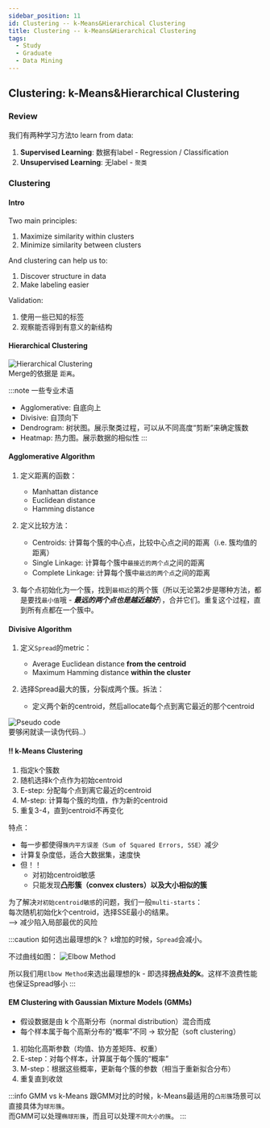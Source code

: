 ```yaml
---
sidebar_position: 11
id: Clustering -- k-Means&Hierarchical Clustering
title: Clustering -- k-Means&Hierarchical Clustering
tags:
  - Study
  - Graduate
  - Data Mining
---
```



## Clustering: k-Means&Hierarchical Clustering

### Review

我们有两种学习方法to learn from data:
1. **Supervised Learning**: 数据有label - Regression / Classification
2. **Unsupervised Learning**: 无label - `聚类`


### Clustering

#### Intro

Two main principles:
1. Maximize similarity within clusters
2. Minimize similarity between clusters

And clustering can help us to:
1. Discover structure in data
2. Make labeling easier

Validation:
1. 使用一些已知的标签
2. 观察能否得到有意义的新结构


#### Hierarchical Clustering
![Hierarchical Clustering](https://jcqn.oss-cn-beijing.aliyuncs.com/img_blog/514DM/514DM_25.png)  
Merge的依据是 `距离`。

:::note 一些专业术语
- Agglomerative: 自底向上
- Divisive: 自顶向下
- Dendrogram: 树状图。展示聚类过程，可以从不同高度“剪断”来确定簇数
- Heatmap: 热力图。展示数据的相似性
:::

#### Agglomerative Algorithm
1. 定义距离的函数：
    - Manhattan distance
    - Euclidean distance
    - Hamming distance

2. 定义比较方法：
    - Centroids: 计算每个簇的中心点，比较中心点之间的距离（i.e. 簇均值的距离）
    - Single Linkage: 计算每个簇中`最接近的两个点`之间的距离
    - Complete Linkage: 计算每个簇中`最远的两个点`之间的距离

3. 每个点初始化为一个簇，找到`最相近`的两个簇（所以无论第2步是哪种方法，都是要找`最小值`哦 - ***最远的两个点也是越近越好***），合并它们。重复这个过程，直到所有点都在一个簇中。


#### Divisive Algorithm
1. 定义`Spread`的metric：
    - Average Euclidean distance **from the centroid**
    - Maximum Hamming distance **within the cluster**

2. 选择Spread最大的簇，分裂成两个簇。拆法：
    - 定义两个新的centroid，然后allocate每个点到离它最近的那个centroid

![Pseudo code](https://jcqn.oss-cn-beijing.aliyuncs.com/img_blog/514DM/514DM_26.png)  
要够闲就读一读伪代码..）


#### !! k-Means Clustering

1. 指定k个簇数
2. 随机选择k个点作为初始centroid
3. E-step: 分配每个点到离它最近的centroid
4. M-step: 计算每个簇的均值，作为新的centroid
5. 重复3-4，直到centroid不再变化

特点：
- 每一步都使得`簇内平方误差（Sum of Squared Errors, SSE）`减少
- 计算复杂度低，适合大数据集，速度快
- 但！！
    - 对初始centroid敏感
    - 只能发现**凸形簇（convex clusters）**以及**大小相似的簇**

为了解决`对初始centroid敏感`的问题，我们一般`multi-starts`：  
每次随机初始化k个centroid，选择SSE最小的结果。  
--> 减少陷入局部最优的风险

:::caution 如何选出最理想的k？
`k`增加的时候，`Spread`会减小。

不过曲线如图：
![Elbow Method](https://jcqn.oss-cn-beijing.aliyuncs.com/img_blog/514DM/514DM_27.png)

所以我们用`Elbow Method`来选出最理想的k - 即选择**拐点处的k**。这样不浪费性能也保证Spread够小
:::

#### EM Clustering with Gaussian Mixture Models (GMMs)
- 假设数据是由 k 个高斯分布（normal distribution）混合而成
- 每个样本属于每个高斯分布的“概率”不同 -> 软分配（soft clustering）

1. 初始化高斯参数（均值、协方差矩阵、权重）
2. E-step：对每个样本，计算属于每个簇的“概率”
3. M-step：根据这些概率，更新每个簇的参数（相当于重新拟合分布）
4. 重复直到收敛

:::info GMM vs k-Means
跟GMM对比的时候，k-Means最适用的`凸形簇`场景可以直接具体为`球形簇`。  
而GMM可以处理`椭球形簇`，而且可以处理`不同大小的簇`。
:::